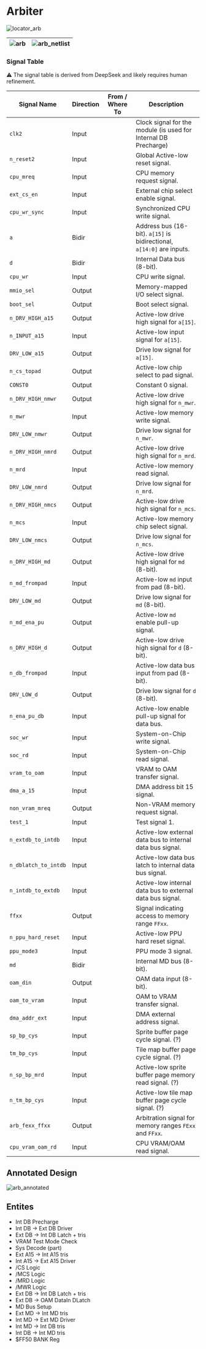 # Arbiter

![locator_arb](/imgstore/soc/locator_arb.jpg)

|![arb](/imgstore/soc/arb.jpg)|![arb_netlist](/imgstore/soc/arb_netlist.png)|
|---|---|

### Signal Table

:warning: The signal table is derived from DeepSeek and likely requires human refinement.

| Signal Name          | Direction | From / Where To      | Description                                                                 |
|----------------------|-----------|----------------------|-----------------------------------------------------------------------------|
| `clk2`               | Input     |                      | Clock signal for the module (is used for Internal DB Precharge)            |
| `n_reset2`           | Input     |                      | Global Active-low reset signal.                                            |
| `cpu_mreq`           | Input     |                      | CPU memory request signal.                                                 |
| `ext_cs_en`          | Input     |                      | External chip select enable signal.                                         |
| `cpu_wr_sync`        | Input     |                      | Synchronized CPU write signal.                                              |
| `a`                  | Bidir     |                      | Address bus (16-bit). `a[15]` is bidirectional, `a[14:0]` are inputs.       |
| `d`                  | Bidir     |                      | Internal Data bus (8-bit).                                                  |
| `cpu_wr`             | Input     |                      | CPU write signal.                                                           |
| `mmio_sel`           | Output    |                      | Memory-mapped I/O select signal.                                            |
| `boot_sel`           | Output    |                      | Boot select signal.                                                         |
| `n_DRV_HIGH_a15`     | Output    |                      | Active-low drive high signal for `a[15]`.                                   |
| `n_INPUT_a15`        | Input     |                      | Active-low input signal for `a[15]`.                                        |
| `DRV_LOW_a15`        | Output    |                      | Drive low signal for `a[15]`.                                               |
| `n_cs_topad`         | Output    |                      | Active-low chip select to pad signal.                                       |
| `CONST0`             | Output    |                      | Constant 0 signal.                                                          |
| `n_DRV_HIGH_nmwr`    | Output    |                      | Active-low drive high signal for `n_mwr`.                                   |
| `n_mwr`              | Input     |                      | Active-low memory write signal.                                             |
| `DRV_LOW_nmwr`       | Output    |                      | Drive low signal for `n_mwr`.                                               |
| `n_DRV_HIGH_nmrd`    | Output    |                      | Active-low drive high signal for `n_mrd`.                                   |
| `n_mrd`              | Input     |                      | Active-low memory read signal.                                              |
| `DRV_LOW_nmrd`       | Output    |                      | Drive low signal for `n_mrd`.                                               |
| `n_DRV_HIGH_nmcs`    | Output    |                      | Active-low drive high signal for `n_mcs`.                                   |
| `n_mcs`              | Input     |                      | Active-low memory chip select signal.                                       |
| `DRV_LOW_nmcs`       | Output    |                      | Drive low signal for `n_mcs`.                                               |
| `n_DRV_HIGH_md`      | Output    |                      | Active-low drive high signal for `md` (8-bit).                              |
| `n_md_frompad`       | Input     |                      | Active-low `md` input from pad (8-bit).                                     |
| `DRV_LOW_md`         | Output    |                      | Drive low signal for `md` (8-bit).                                          |
| `n_md_ena_pu`        | Output    |                      | Active-low `md` enable pull-up signal.                                      |
| `n_DRV_HIGH_d`       | Output    |                      | Active-low drive high signal for `d` (8-bit).                               |
| `n_db_frompad`       | Input     |                      | Active-low data bus input from pad (8-bit).                                 |
| `DRV_LOW_d`          | Output    |                      | Drive low signal for `d` (8-bit).                                           |
| `n_ena_pu_db`        | Input     |                      | Active-low enable pull-up signal for data bus.                              |
| `soc_wr`             | Input     |                      | System-on-Chip write signal.                                                |
| `soc_rd`             | Input     |                      | System-on-Chip read signal.                                                 |
| `vram_to_oam`        | Input     |                      | VRAM to OAM transfer signal.                                                |
| `dma_a_15`           | Input     |                      | DMA address bit 15 signal.                                                  |
| `non_vram_mreq`      | Output    |                      | Non-VRAM memory request signal.                                             |
| `test_1`             | Input     |                      | Test signal 1.                                                              |
| `n_extdb_to_intdb`   | Input     |                      | Active-low external data bus to internal data bus signal.                   |
| `n_dblatch_to_intdb` | Input     |                      | Active-low data bus latch to internal data bus signal.                      |
| `n_intdb_to_extdb`   | Input     |                      | Active-low internal data bus to external data bus signal.                   |
| `ffxx`               | Output    |                      | Signal indicating access to memory range `FFxx`.                            |
| `n_ppu_hard_reset`   | Input     |                      | Active-low PPU hard reset signal.                                           |
| `ppu_mode3`          | Input     |                      | PPU mode 3 signal.                                                         |
| `md`                 | Bidir     |                      | Internal MD bus (8-bit).                                                    |
| `oam_din`            | Output    |                      | OAM data input (8-bit).                                                     |
| `oam_to_vram`        | Input     |                      | OAM to VRAM transfer signal.                                                |
| `dma_addr_ext`       | Input     |                      | DMA external address signal.                                                |
| `sp_bp_cys`          | Input     |                      | Sprite buffer page cycle signal.        (?)                                 |
| `tm_bp_cys`          | Input     |                      | Tile map buffer page cycle signal.      (?)                                 |
| `n_sp_bp_mrd`        | Input     |                      | Active-low sprite buffer page memory read signal. (?)                       |
| `n_tm_bp_cys`        | Input     |                      | Active-low tile map buffer page cycle signal.         (?)                   |
| `arb_fexx_ffxx`      | Output    |                      | Arbitration signal for memory ranges `FExx` and `FFxx`.                     |
| `cpu_vram_oam_rd`    | Input     |                      | CPU VRAM/OAM read signal.                                                   |

## Annotated Design

![arb_annotated](/HDL/soc/design/arb_annotated.png)

## Entites

- Int DB Precharge
- Int DB -> Ext DB Driver
- Ext DB -> Int DB Latch + tris
- VRAM Test Mode Check
- Sys Decode (part)
- Ext A15 -> Int A15 tris
- Int A15 -> Ext A15 Driver
- /CS Logic
- /MCS Logic
- /MRD Logic
- /MWR Logic
- Ext DB -> Int DB Latch + tris
- Ext DB -> OAM DataIn DLatch
- MD Bus Setup
- Ext MD -> Int MD tris
- Int MD -> Ext MD Driver
- Int MD -> Int DB tris
- Int DB -> Int MD tris
- $FF50 BANK Reg